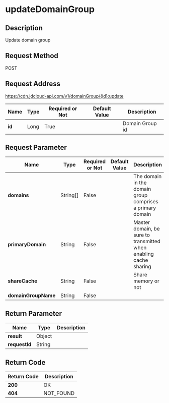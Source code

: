 # updateDomainGroup


## Description
Update domain group

## Request Method
POST

## Request Address
https://cdn.jdcloud-api.com/v1/domainGroup/{id}:update

|Name|Type|Required or Not|Default Value|Description|
|---|---|---|---|---|
|**id**|Long|True| |Domain Group id|

## Request Parameter
|Name|Type|Required or Not|Default Value|Description|
|---|---|---|---|---|
|**domains**|String[]|False| |The domain in the domain group comprises a primary domain|
|**primaryDomain**|String|False| |Master domain, be sure to transmitted when enabling cache sharing|
|**shareCache**|String|False| |Share memory or not|
|**domainGroupName**|String|False| | |


## Return Parameter
|Name|Type|Description|
|---|---|---|
|**result**|Object| |
|**requestId**|String| |


## Return Code
|Return Code|Description|
|---|---|
|**200**|OK|
|**404**|NOT_FOUND|
